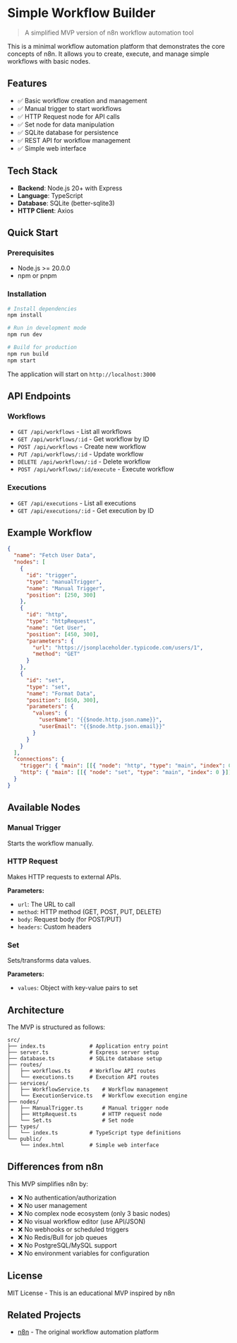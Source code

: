 # Simple Workflow Builder

> A simplified MVP version of n8n workflow automation tool

This is a minimal workflow automation platform that demonstrates the core concepts of n8n. It allows you to create, execute, and manage simple workflows with basic nodes.

## Features

- ✅ Basic workflow creation and management
- ✅ Manual trigger to start workflows
- ✅ HTTP Request node for API calls
- ✅ Set node for data manipulation
- ✅ SQLite database for persistence
- ✅ REST API for workflow management
- ✅ Simple web interface

## Tech Stack

- **Backend**: Node.js 20+ with Express
- **Language**: TypeScript
- **Database**: SQLite (better-sqlite3)
- **HTTP Client**: Axios

## Quick Start

### Prerequisites

- Node.js >= 20.0.0
- npm or pnpm

### Installation

```bash
# Install dependencies
npm install

# Run in development mode
npm run dev

# Build for production
npm run build
npm start
```

The application will start on `http://localhost:3000`

## API Endpoints

### Workflows

- `GET /api/workflows` - List all workflows
- `GET /api/workflows/:id` - Get workflow by ID
- `POST /api/workflows` - Create new workflow
- `PUT /api/workflows/:id` - Update workflow
- `DELETE /api/workflows/:id` - Delete workflow
- `POST /api/workflows/:id/execute` - Execute workflow

### Executions

- `GET /api/executions` - List all executions
- `GET /api/executions/:id` - Get execution by ID

## Example Workflow

```json
{
  "name": "Fetch User Data",
  "nodes": [
    {
      "id": "trigger",
      "type": "manualTrigger",
      "name": "Manual Trigger",
      "position": [250, 300]
    },
    {
      "id": "http",
      "type": "httpRequest",
      "name": "Get User",
      "position": [450, 300],
      "parameters": {
        "url": "https://jsonplaceholder.typicode.com/users/1",
        "method": "GET"
      }
    },
    {
      "id": "set",
      "type": "set",
      "name": "Format Data",
      "position": [650, 300],
      "parameters": {
        "values": {
          "userName": "{{$node.http.json.name}}",
          "userEmail": "{{$node.http.json.email}}"
        }
      }
    }
  ],
  "connections": {
    "trigger": { "main": [[{ "node": "http", "type": "main", "index": 0 }]] },
    "http": { "main": [[{ "node": "set", "type": "main", "index": 0 }]] }
  }
}
```

## Available Nodes

### Manual Trigger
Starts the workflow manually.

### HTTP Request
Makes HTTP requests to external APIs.

**Parameters:**
- `url`: The URL to call
- `method`: HTTP method (GET, POST, PUT, DELETE)
- `body`: Request body (for POST/PUT)
- `headers`: Custom headers

### Set
Sets/transforms data values.

**Parameters:**
- `values`: Object with key-value pairs to set

## Architecture

The MVP is structured as follows:

```
src/
├── index.ts              # Application entry point
├── server.ts             # Express server setup
├── database.ts           # SQLite database setup
├── routes/
│   ├── workflows.ts      # Workflow API routes
│   └── executions.ts     # Execution API routes
├── services/
│   ├── WorkflowService.ts    # Workflow management
│   └── ExecutionService.ts   # Workflow execution engine
├── nodes/
│   ├── ManualTrigger.ts      # Manual trigger node
│   ├── HttpRequest.ts        # HTTP request node
│   └── Set.ts                # Set node
├── types/
│   └── index.ts          # TypeScript type definitions
└── public/
    └── index.html        # Simple web interface
```

## Differences from n8n

This MVP simplifies n8n by:

- ❌ No authentication/authorization
- ❌ No user management
- ❌ No complex node ecosystem (only 3 basic nodes)
- ❌ No visual workflow editor (use API/JSON)
- ❌ No webhooks or scheduled triggers
- ❌ No Redis/Bull for job queues
- ❌ No PostgreSQL/MySQL support
- ❌ No environment variables for configuration

## License

MIT License - This is an educational MVP inspired by n8n

## Related Projects

- [n8n](https://github.com/n8n-io/n8n) - The original workflow automation platform
